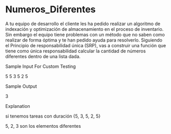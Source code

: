 # Numeros_Diferentes

A tu equipo de desarrollo el cliente les ha pedido realizar un algoritmo de indexación y optimización de
almacenamiento en el proceso de inventario.
Sin embargo el equipo tiene problemas con un método que no saben como realizar de forma óptima y te
han pedido ayuda para resolverlo.
Siguiendo el Principio de responsabilidad única (SRP), vas a construir una función que tiene como única
responsabilidad calcular la cantidad de números diferentes dentro de una lista dada.

Sample Input For Custom Testing

5
5
3
5
2
5

Sample Output

3

Explanation

si tenemos tareas con duración {5, 3, 5, 2, 5}

5, 2, 3 son los elementos diferentes
